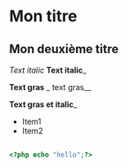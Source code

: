 # Mon titre
## Mon deuxième titre
*Text italic*
__Text italic___

**Text gras**
_ text gras__

__**Text gras et italic**___
* Item1
* Item2


```php

<?php echo "hello";?>
```